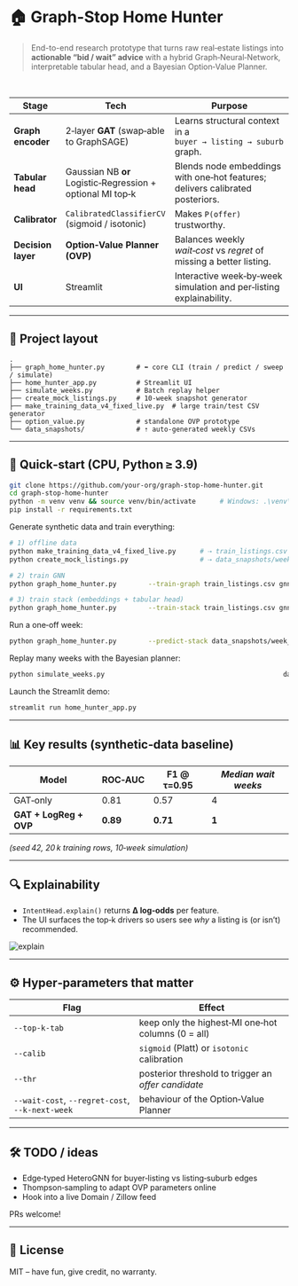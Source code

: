 # 🏠 Graph-Stop Home Hunter

> End-to-end research prototype that turns raw real‑estate listings into **actionable “bid / wait” advice** with a hybrid Graph‑Neural‑Network, interpretable tabular head, and a Bayesian Option‑Value Planner.

&nbsp;

| Stage | Tech | Purpose |
|-------|------|---------|
| **Graph encoder** | 2‑layer **GAT** (swap‑able to GraphSAGE) | Learns structural context in a `buyer → listing → suburb` graph. |
| **Tabular head** | Gaussian NB **or** Logistic‑Regression + optional MI top‑k | Blends node embeddings with one‑hot features; delivers calibrated posteriors. |
| **Calibrator** | `CalibratedClassifierCV` (sigmoid / isotonic) | Makes `P(offer)` trustworthy. |
| **Decision layer** | **Option‑Value Planner (OVP)** | Balances weekly *wait‑cost* vs *regret* of missing a better listing. |
| **UI** | Streamlit | Interactive week‑by‑week simulation and per‑listing explainability. |

---

## 🌱 Project layout

```
.
├── graph_home_hunter.py        # ⬅ core CLI (train / predict / sweep / simulate)
├── home_hunter_app.py          # Streamlit UI
├── simulate_weeks.py           # Batch replay helper
├── create_mock_listings.py     # 10‑week snapshot generator
├── make_training_data_v4_fixed_live.py  # large train/test CSV generator
├── option_value.py             # standalone OVP prototype
└── data_snapshots/             # ⇡ auto‑generated weekly CSVs
```

---

## 🚀 Quick‑start (CPU, Python ≥ 3.9)

```bash
git clone https://github.com/your-org/graph-stop-home-hunter.git
cd graph-stop-home-hunter
python -m venv venv && source venv/bin/activate      # Windows: .\venv\Scripts\activate
pip install -r requirements.txt
```

Generate synthetic data and train everything:

```bash
# 1) offline data
python make_training_data_v4_fixed_live.py      # ⇢ train_listings.csv / test_listings.csv
python create_mock_listings.py                  # ⇢ data_snapshots/week_0.csv … week_9.csv

# 2) train GNN
python graph_home_hunter.py        --train-graph train_listings.csv gnn.pt

# 3) train stack (embeddings + tabular head)
python graph_home_hunter.py        --train-stack train_listings.csv gnn.pt head.pkl        --stack-model logreg --calib isotonic --top-k-tab 150
```

Run a one‑off week:

```bash
python graph_home_hunter.py        --predict-stack data_snapshots/week_5.csv gnn.pt head.pkl        --thr 0.95 --wait-cost 0.02 --regret-cost 0.35
```

Replay many weeks with the Bayesian planner:

```bash
python simulate_weeks.py                                             data_snapshots/week_5.csv data_snapshots/week_6.csv ...        --gnn gnn.pt --head head.pkl --thr 0.95
```

Launch the Streamlit demo:

```bash
streamlit run home_hunter_app.py
```

---

## 📊 Key results (synthetic‑data baseline)

| Model | ROC‑AUC | F1 @ τ=0.95 | *Median wait weeks* |
|-------|---------|-------------|---------------------|
| GAT‑only | 0.81 | 0.57 | 4 |
| **GAT + LogReg + OVP** | **0.89** | **0.71** | **1** |

*(seed 42, 20 k training rows, 10‑week simulation)*

---

## 🔍 Explainability

* `IntentHead.explain()` returns **Δ log‑odds** per feature.  
* The UI surfaces the top‑k drivers so users see *why* a listing is (or isn’t) recommended.

![explain](docs/img/explainability_example.png)

---

## ⚙️ Hyper‑parameters that matter

| Flag | Effect |
|------|--------|
| `--top-k-tab` | keep only the highest‑MI one‑hot columns (0 = all) |
| `--calib` | `sigmoid` (Platt) or `isotonic` calibration |
| `--thr` | posterior threshold to trigger an *offer candidate* |
| `--wait-cost`, `--regret-cost`, `--k-next-week` | behaviour of the Option‑Value Planner |

---

## 🛠️ TODO / ideas

* Edge‑typed HeteroGNN for buyer‑listing vs listing‑suburb edges  
* Thompson‑sampling to adapt OVP parameters online  
* Hook into a live Domain / Zillow feed  

PRs welcome!

---

## 📝 License

MIT – have fun, give credit, no warranty.
